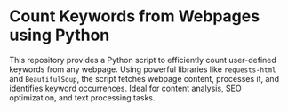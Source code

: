# Count Keywords from Webpages using Python
This repository provides a Python script to efficiently count user-defined keywords from any webpage. Using powerful libraries like `requests-html` and `BeautifulSoup`, the script fetches webpage content, processes it, and identifies keyword occurrences. Ideal for content analysis, SEO optimization, and text processing tasks.

